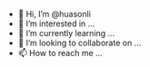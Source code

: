 - 👋 Hi, I’m @huasonli
- 👀 I’m interested in ...
- 🌱 I’m currently learning ...
- 💞️ I’m looking to collaborate on ...
- 📫 How to reach me ...

<!---
huasonli/huasonli is a ✨ special ✨ repository because its `README.md` (this file) appears on your GitHub profile.
You can click the Preview link to take a look at your changes.
--->
